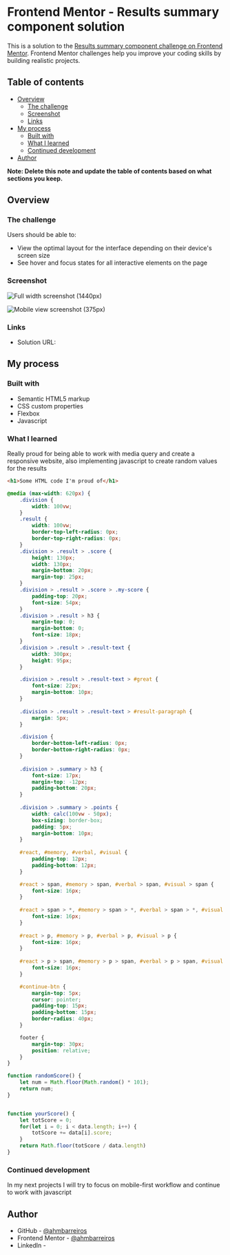 # Frontend Mentor - Results summary component solution

This is a solution to the [Results summary component challenge on Frontend Mentor](https://www.frontendmentor.io/challenges/results-summary-component-CE_K6s0maV). Frontend Mentor challenges help you improve your coding skills by building realistic projects. 

## Table of contents

- [Overview](#overview)
  - [The challenge](#the-challenge)
  - [Screenshot](#screenshot)
  - [Links](#links)
- [My process](#my-process)
  - [Built with](#built-with)
  - [What I learned](#what-i-learned)
  - [Continued development](#continued-development)
- [Author](#author)

**Note: Delete this note and update the table of contents based on what sections you keep.**

## Overview

### The challenge

Users should be able to:

- View the optimal layout for the interface depending on their device's screen size
- See hover and focus states for all interactive elements on the page

### Screenshot

![Full width screenshot (1440px)](./assets/images/full-width.png)

![Mobile view screenshot (375px)](./assets/images/mobile.png)

### Links

- Solution URL: [](https://ahmbarreiros.github.io/results-summary-component-main/)

## My process

### Built with

- Semantic HTML5 markup
- CSS custom properties
- Flexbox
- Javascript

### What I learned

Really proud for being able to work with media query and create a responsive website, also implementing javascript to create random values for the results

```html
<h1>Some HTML code I'm proud of</h1>
```
```css
@media (max-width: 620px) {
    .division {
        width: 100vw;
    }
    .result {
        width: 100vw;
        border-top-left-radius: 0px;
        border-top-right-radius: 0px;
    }
    .division > .result > .score {
        height: 130px;
        width: 130px;
        margin-bottom: 20px;
        margin-top: 25px;
    }
    .division > .result > .score > .my-score {
        padding-top: 20px;
        font-size: 54px;
    }
    .division > .result > h3 {
        margin-top: 0;
        margin-bottom: 0;
        font-size: 18px;
    }
    .division > .result > .result-text {
        width: 300px;
        height: 95px;
    }

    .division > .result > .result-text > #great {
        font-size: 22px;
        margin-bottom: 10px;
    }
    
    .division > .result > .result-text > #result-paragraph {
        margin: 5px;
    }

    .division {
        border-bottom-left-radius: 0px;
        border-bottom-right-radius: 0px;
    }
    
    .division > .summary > h3 {
        font-size: 17px;
        margin-top: -12px;
        padding-bottom: 20px;
    }
    
    .division > .summary > .points {
        width: calc(100vw - 50px);
        box-sizing: border-box;
        padding: 5px;
        margin-bottom: 10px;
    }
    
    #react, #memory, #verbal, #visual {
        padding-top: 12px;
        padding-bottom: 12px;
    }

    #react > span, #memory > span, #verbal > span, #visual > span {
        font-size: 16px;
    }
    
    #react > span > *, #memory > span > *, #verbal > span > *, #visual > span > * {
        font-size: 16px;
    }
    
    #react > p, #memory > p, #verbal > p, #visual > p {
        font-size: 16px;
    }
    
    #react > p > span, #memory > p > span, #verbal > p > span, #visual > p > span {
        font-size: 16px;
    }

    #continue-btn {
        margin-top: 5px;
        cursor: pointer;
        padding-top: 15px;
        padding-bottom: 15px;
        border-radius: 40px;
    }

    footer {
        margin-top: 30px;
        position: relative;
    }
}
```
```js
function randomScore() {
    let num = Math.floor(Math.random() * 101);
    return num;
}


function yourScore() {
    let totScore = 0;
    for(let i = 0; i < data.length; i++) {
        totScore += data[i].score;
    }
    return Math.floor(totScore / data.length)
}
```
### Continued development

In my next projects I will try to focus on mobile-first workflow and continue to work with javascript

## Author

- GitHub - [@ahmbarreiros](https://github.com/ahmbarreiros)
- Frontend Mentor - [@ahmbarreiros](https://www.frontendmentor.io/profile/ahmbarreiros)
- LinkedIn - [](https://www.linkedin.com/in/ant%C3%B4nio-henrique-0aa9a2242/)